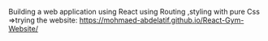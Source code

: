 Building a web application using React using Routing ,styling with pure Css
=>trying the website: https://mohmaed-abdelatif.github.io/React-Gym-Website/
